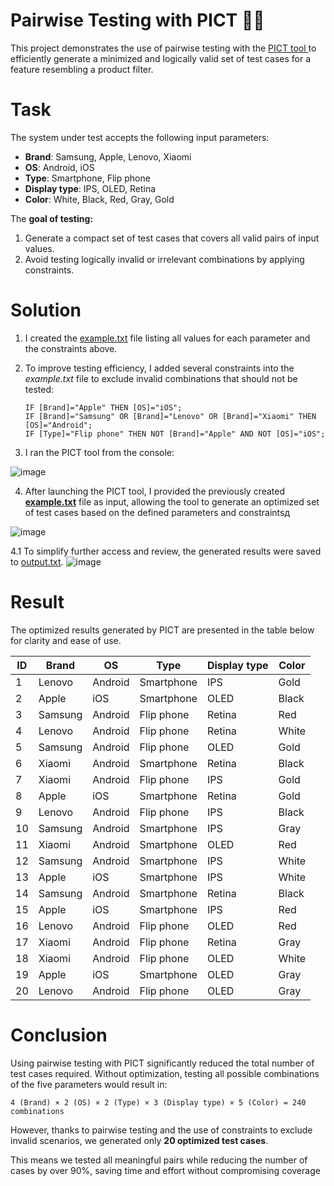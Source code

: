 # Pairwise Testing with PICT 🧩✨
This project demonstrates the use of pairwise testing with the <a href="https://github.com/microsoft/pict" target="_blank">PICT tool </a> to efficiently generate a minimized and logically valid set of test cases for a feature resembling a product filter.

# Task
The system under test accepts the following input parameters:
- **Brand**: Samsung, Apple, Lenovo, Xiaomi
- **OS**: Android, iOS
- **Type**: Smartphone, Flip phone
- **Display type**: IPS, OLED, Retina
- **Color**: White, Black, Red, Gray, Gold

The **goal of testing:** 
1. Generate a compact set of test cases that covers all valid pairs of input values.
2. Avoid testing logically invalid or irrelevant combinations by applying constraints.

# Solution

1. I created the <a href="https://github.com/nshubina/Portfolio/blob/cf1616c7d073a48da7526c92ffd5ddafa1bdc9b2/Test%20Design/Pairwise/Work%20with%20PICT/example.txt" targget="_blank">example.txt</a> file listing all values for each parameter and the constraints above.

2. To improve testing efficiency, I added several constraints into the *example.txt* file to exclude invalid combinations that should not be tested:

    `IF [Brand]="Apple" THEN [OS]="iOS";`<br>
    `IF [Brand]="Samsung" OR [Brand]="Lenovo" OR [Brand]="Xiaomi" THEN [OS]="Android";`<br>
    `IF [Type]="Flip phone" THEN NOT [Brand]="Apple" AND NOT [OS]="iOS";`

3. I ran the PICT tool from the console:

![image](https://github.com/user-attachments/assets/29fd5d9e-5d53-4c29-b919-0caf1b939273)

4. After launching the PICT tool, I provided the previously created <a href="https://github.com/nshubina/Portfolio/blob/cf1616c7d073a48da7526c92ffd5ddafa1bdc9b2/Test%20Design/Pairwise/Work%20with%20PICT/example.txt" targget="_blank">**example.txt**</a> file as input, allowing the tool to generate an optimized set of test cases based on the defined parameters and constraintsд

![image](https://github.com/user-attachments/assets/7821b98c-30e6-4f63-89db-92e568da82fc)

4.1 To simplify further access and review, the generated results were saved to <a href="https://github.com/nshubina/Portfolio/blob/89b245ab0c832910766c1f0f38b97957e28de00c/Test%20Design/Pairwise/Work%20with%20PICT/output.txt" target="_blank">output.txt</a>.
![image](https://github.com/user-attachments/assets/cdfe86e1-fa82-4162-886c-46bbff7adeee)

# Result
The optimized results generated by PICT are presented in the table below for clarity and ease of use.

| ID | Brand  | OS      | Type         | Display type | Color |
|----|--------|---------|--------------|---------------|--------|
| 1  | Lenovo | Android | Smartphone   | IPS           | Gold   |
| 2  | Apple  | iOS     | Smartphone   | OLED          | Black  |
| 3  | Samsung| Android | Flip phone   | Retina        | Red    |
| 4  | Lenovo | Android | Flip phone   | Retina        | White  |
| 5  | Samsung| Android | Flip phone   | OLED          | Gold   |
| 6  | Xiaomi | Android | Smartphone   | Retina        | Black  |
| 7  | Xiaomi | Android | Flip phone   | IPS           | Gold   |
| 8  | Apple  | iOS     | Smartphone   | Retina        | Gold   |
| 9  | Lenovo | Android | Flip phone   | IPS           | Black  |
| 10 | Samsung| Android | Smartphone   | IPS           | Gray   |
| 11 | Xiaomi | Android | Smartphone   | OLED          | Red    |
| 12 | Samsung| Android | Smartphone   | IPS           | White  |
| 13 | Apple  | iOS     | Smartphone   | IPS           | White  |
| 14 | Samsung| Android | Smartphone   | Retina        | Black  |
| 15 | Apple  | iOS     | Smartphone   | IPS           | Red    |
| 16 | Lenovo | Android | Flip phone   | OLED          | Red    |
| 17 | Xiaomi | Android | Flip phone   | Retina        | Gray   |
| 18 | Xiaomi | Android | Flip phone   | OLED          | White  |
| 19 | Apple  | iOS     | Smartphone   | OLED          | Gray   |
| 20 | Lenovo | Android | Flip phone   | OLED          | Gray   |

# Conclusion
Using pairwise testing with PICT significantly reduced the total number of test cases required. Without optimization, testing all possible combinations of the five parameters would result in:

    4 (Brand) × 2 (OS) × 2 (Type) × 3 (Display type) × 5 (Color) = 240 combinations

However, thanks to pairwise testing and the use of constraints to exclude invalid scenarios, we generated only **20 optimized test cases**.

This means we tested all meaningful pairs while reducing the number of cases by over 90%, saving time and effort without compromising coverage
